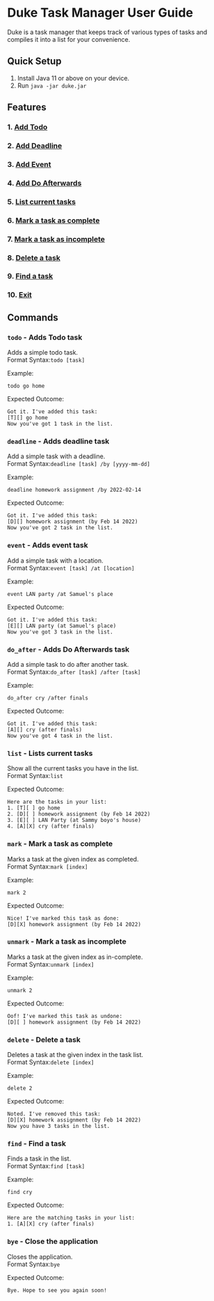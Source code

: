 # Duke Task Manager User Guide
Duke is a task manager that keeps track of various types of tasks and compiles it into a list for your convenience.

## Quick Setup
1. Install Java 11 or above on your device.
2. Run ```java -jar duke.jar```

## Features
### 1. [Add Todo](#todo---adds-todo-task)
### 2. [Add Deadline](#deadline---adds-deadline-task)
### 3. [Add Event](#event---adds-event-task)
### 4. [Add Do Afterwards](#do_after---adds-do-afterwards-task)
### 5. [List current tasks](#list---lists-current-tasks)
### 6. [Mark a task as complete](#mark---mark-a-task-as-complete)
### 7. [Mark a task as incomplete](#unmark---mark-a-task-as-incomplete)
### 8. [Delete a task](#delete---delete-a-task)
### 9. [Find a task](#find---find-a-task)
### 10. [Exit](#bye---close-the-application)



## Commands 
### `todo` - Adds Todo task
Adds a simple todo task.\
Format Syntax:```todo [task]```

Example:

```todo go home```

Expected Outcome:
```
Got it. I've added this task:
[T][] go home
Now you've got 1 task in the list.
```

### `deadline` - Adds deadline task

Add a simple task with a deadline.\
Format Syntax:```deadline [task] /by [yyyy-mm-dd]```

Example:

```deadline homework assignment /by 2022-02-14```

Expected Outcome:
```
Got it. I've added this task:
[D][] homework assignment (by Feb 14 2022)
Now you've got 2 task in the list.
```

### `event` - Adds event task

Add a simple task with a location.\
Format Syntax:```event [task] /at [location]```

Example:

```event LAN party /at Samuel's place```

Expected Outcome:
```
Got it. I've added this task:
[E][] LAN party (at Samuel's place)
Now you've got 3 task in the list.
```

### `do_after` - Adds Do Afterwards task

Add a simple task to do after another task.\
Format Syntax:```do_after [task] /after [task]```

Example:

```do_after cry /after finals```

Expected Outcome:
```
Got it. I've added this task:
[A][] cry (after finals)
Now you've got 4 task in the list.
```

### `list` - Lists current tasks

Show all the current tasks you have in the list.\
Format Syntax:```list```

Expected Outcome:
```
Here are the tasks in your list:
1. [T][ ] go home
2. [D][ ] homework assignment (by Feb 14 2022)
3. [E][ ] LAN Party (at Sammy boyo's house)
4. [A][X] cry (after finals)
```

### `mark` - Mark a task as complete

Marks a task at the given index as completed.\
Format Syntax:```mark [index]```

Example:

```mark 2```

Expected Outcome:
```
Nice! I've marked this task as done:
[D][X] homework assignment (by Feb 14 2022)
```

### `unmark` - Mark a task as incomplete

Marks a task at the given index as in-complete.\
Format Syntax:```unmark [index]```

Example:

```unmark 2```

Expected Outcome:
```
Oof! I've marked this task as undone:
[D][ ] homework assignment (by Feb 14 2022)
```

### `delete` - Delete a task

Deletes a task at the given index in the task list.\
Format Syntax:```delete [index]```

Example:

```delete 2```

Expected Outcome:
```
Noted. I've removed this task:
[D][X] homework assignment (by Feb 14 2022)
Now you have 3 tasks in the list.
```

### `find` - Find a task

Finds a task in the list.\
Format Syntax:```find [task]```

Example:

```find cry```

Expected Outcome:
```
Here are the matching tasks in your list:
1. [A][X] cry (after finals)
```

### `bye` - Close the application

Closes the application.\
Format Syntax:```bye```

Expected Outcome:
```
Bye. Hope to see you again soon!
```